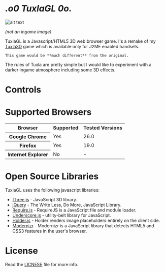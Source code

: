 _.o0 TuxlaGL 0o._
==========================

![alt text](http://i.imgur.com/sknV6Zv.gif "Image from Tuxla3D Mobile")

_(not an ingame image)_

TuxlaGL is a Javascript/HTML5 3D web browser game. I's a remake of my [Tuxla3D](http://pi-mobile.com/index.php/product/game/tuxla/view/14/) 
game which is available only for J2ME enabled handsets. 

    This game would be **much different** from the original.

The rules of Tuxla are pretty simple but I would like to experiment with a darker ingame atmosphere including some 3D effects.

# Controls

# Supported Browsers

<table>
  <tr>
    <th>Browser</th>
    <th>Supported</th>
    <th>Tested Versions</th>
  </tr>
  <tr>
    <th>Google Chrome</th>
    <td>Yes</td>
    <td>26.0</td>
  </tr>
  <tr>
    <th>Firefox</th>
    <td>Yes</td>
    <td>19.0</td>
  </tr>
  <tr>
    <th>Internet Explorer</th>
    <td>No</td>
    <td>-</td>
  </tr>  
</table>


# Open Source Libraries
TuxlaGL uses the following javascript libraries:

  * [Three.js](http://mrdoob.github.com/three.js/) - JavaScript 3D library.  
  * [jQuery](http://jquery.com/) - The Write Less, Do More, JavaScript Library.
  * [Require.js](http://requirejs.org/) - RequireJS is a JavaScript file and module loader.
  * [Underscore.js](http://underscorejs.org/) - utility-belt library for JavaScript.
  * [Holder.js](http://imsky.github.com/holder/) - Holder renders image placeholders entirely on the client side.  
  * [Modernizr](http://modernizr.com/) - Modernizr is a JavaScript library that detects HTML5 and CSS3 features in the user's browser.


# License
Read the [LICNESE]() file for more info.

